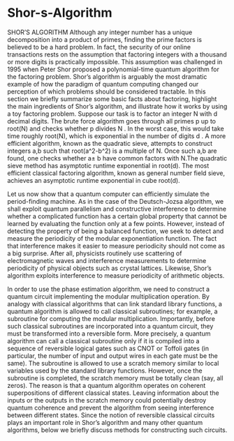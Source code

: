 # Shor-s-Algorithm

SHOR’S ALGORITHM
Although any integer number has a unique decomposition into a product of primes, finding the prime factors is believed to be a hard problem. In fact, the security of our online transactions rests on the assumption that factoring integers with a thousand or more digits is practically impossible. This assumption was challenged in 1995 when Peter Shor proposed a polynomial-time quantum algorithm for the factoring problem. Shor’s algorithm is arguably the most dramatic example of how the paradigm of quantum computing changed our perception of which problems should be considered tractable. In this section we briefly summarize some basic facts about factoring, highlight the main ingredients of Shor’s algorithm, and illustrate how it works by using a toy factoring problem.
Suppose our task is to factor an integer N with d decimal digits. The brute force algorithm goes through all primes p up to root(N) and checks whether p divides N . In the worst case, this would take time roughly root(N), which is exponential in the number of digits d .  A more efficient algorithm, known as the quadratic sieve, attempts to construct integers a,b such that root(a^2-b^2) is a multiple of  N. Once such a,b are found, one checks whether a± b have common factors with N.The quadratic sieve method has asymptotic runtime exponential in root(d). The most efficient classical factoring algorithm, known as general number field sieve, achieves an asymptotic runtime exponential in cube root(d).

Let us now show that a quantum computer can efficiently simulate the period-finding machine.  As in the case of the Deutsch-Jozsa algorithm, we shall exploit quantum parallelism and constructive interference to determine whether a complicated function has a certain global property that cannot be learned by evaluating the function only at a few points. However, instead of detecting the property of being a balanced function, we seek to detect and measure the periodicity of the modular exponentiation function. The fact that interference makes it easier to measure periodicity should not come as a big surprise. After all, physicists routinely use scattering of electromagnetic waves and interference measurements to determine periodicity of physical objects such as crystal lattices. Likewise, Shor’s algorithm exploits interference to measure periodicity of arithmetic objects.

In order to use the phase estimation algorithm, we need to construct a quantum circuit implementing the modular multiplication operation. By analogy with classical algorithms that can link standard library functions, a quantum algorithm is allowed to call classical subroutines; for example, a subroutine for computing the modular multiplication. Importantly, before such classical subroutines are incorporated into a quantum circuit, they must be transformed into a reversible form. More precisely, a quantum algorithm can call a classical subroutine only if it is compiled into a sequence of reversible logical gates such as CNOT or Toffoli gates (in particular, the number of input and output wires in each gate must be the same). The subroutine is allowed to use a scratch memory similar to local variables used by the standard library functions. However, once the subroutine is completed, the scratch memory must be totally clean (say, all zeros). The reason is that a quantum algorithm operates on coherent superpositions of different classical states. Leaving information about the inputs or the outputs in the scratch memory could potentially destroy quantum coherence and prevent the algorithm from seeing interference between different states. Since the notion of reversible classical circuits plays an important role in Shor’s algorithm and many other quantum algorithms, below we briefly discuss methods for constructing such circuits.


